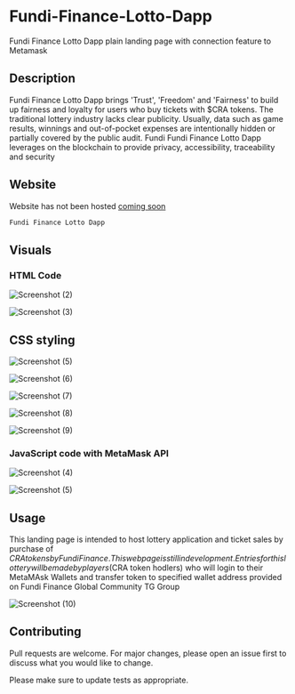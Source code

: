 # Fundi-Finance-Lotto-Dapp
Fundi Finance Lotto Dapp plain landing page with connection feature to Metamask

## Description
Fundi Finance Lotto Dapp brings 'Trust', 'Freedom' and 'Fairness' to build up fairness and loyalty for users who buy tickets with $CRA tokens. The traditional lottery industry lacks clear publicity. Usually, data such as game results, winnings and out-of-pocket expenses are intentionally hidden or partially covered by the public audit. Fundi Fundi Finance Lotto Dapp leverages on the blockchain to provide privacy, accessibility, traceability and security

## Website

Website has not been hosted [coming soon]()

```bash
Fundi Finance Lotto Dapp
```

## Visuals

### HTML Code
![Screenshot (2)](https://user-images.githubusercontent.com/93483047/140563637-e3060ff4-1eac-4105-9c6d-dc9cf43c54d5.png)

![Screenshot (3)](https://user-images.githubusercontent.com/93483047/140565460-460b7bb3-9815-4b65-8019-248ec0f61095.png)

## CSS styling
![Screenshot (5)](https://user-images.githubusercontent.com/93483047/140571063-77ff3f42-342b-47b5-bd9f-6536f514f0e9.png)

![Screenshot (6)](https://user-images.githubusercontent.com/93483047/140570951-bc877de1-6b69-4458-97e0-62e5b4666d83.png)

![Screenshot (7)](https://user-images.githubusercontent.com/93483047/140570957-682f35e4-6da0-4922-9854-fc7dc9c7ebcb.png)

![Screenshot (8)](https://user-images.githubusercontent.com/93483047/140570971-bc3da695-8278-4dd9-b7a0-ff41e913f3c4.png)

![Screenshot (9)](https://user-images.githubusercontent.com/93483047/140570985-c2e96f22-eb27-4fe1-88bc-20fc4e146550.png)

### JavaScript code with MetaMask API
![Screenshot (4)](https://user-images.githubusercontent.com/93483047/140567566-1bb84d76-3f1a-4ff5-a0e9-4a9f1222283b.png)

![Screenshot (5)](https://user-images.githubusercontent.com/93483047/140567657-63849f31-30e5-4774-aeb7-79b1000a13c1.png)

## Usage
This landing page is intended to host lottery application and ticket sales by purchase of $CRA tokens by Fundi Finance. This webpage is still in development. Entries for this lottery will be made by players ($CRA token hodlers) who will login to their MetaMAsk Wallets and transfer token to specified wallet address provided on Fundi Finance Global Community TG Group

![Screenshot (10)](https://user-images.githubusercontent.com/93483047/140571778-df8514f5-31aa-467c-a711-600bf0776c15.png)

## Contributing
Pull requests are welcome. For major changes, please open an issue first to discuss what you would like to change.

Please make sure to update tests as appropriate.
